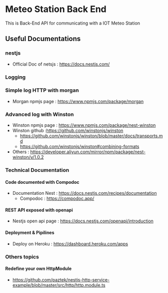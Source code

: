 # Meteo Station Back End

This is Back-End API for communicating with a IOT Meteo Station

## Useful Documentations

### nestjs

- Official Doc of netsjs : https://docs.nestjs.com/

### Logging

### Simple log HTTP with morgan
- Morgan npmjs page : https://www.npmjs.com/package/morgan
### Advanced log with Winston

- Winston npmjs page : https://www.npmjs.com/package/nest-winston
- Winston github :https://github.com/winstonjs/winston
    - https://github.com/winstonjs/winston/blob/master/docs/transports.md
    - https://github.com/winstonjs/winston#combining-formats
- Others : https://developer.aliyun.com/mirror/npm/package/nest-winston/v/1.0.2

### Technical Documentation

#### Code documented with Compodoc
- Documentation Nest : https://docs.nestjs.com/recipes/documentation
  - Compodoc : https://compodoc.app/
  
#### REST API exposed with openapi
- Nestjs open api page : https://docs.nestjs.com/openapi/introduction

#### Deployment & Pipilines

- Deploy on Heroku : https://dashboard.heroku.com/apps


### Others topics

#### Redefine your own HttpModule
- https://github.com/paztek/nestjs-http-service-example/blob/master/src/http/http.module.ts
